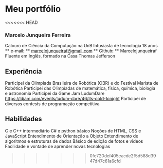 # Meu portfólio
<<<<<<< HEAD
### Marcelo Junqueira Ferreira
Calouro de Ciência da Computação na UnB
Intusiasta de tecnologia
18 anos
** e-mail: ** marcelojunqueiraf@gmail.com
** Github: ** Marcelojunqueiraf
Fluente em Inglês, formado na Casa Thomas Jefferson
## Experiência
Participei da Olimpíada Brasileira de Robótica (OBR) e do Festival Marista de Robótica
Participei das Olimpíadas de matemática, física, química, biologia e astronomia
Participei da Game Jam LudumDare https://ldjam.com/events/ludum-dare/46/its-cold-tonight
Participei de diversos contests de programação competitiva
## Habilidades
C e C++ intermediário
C# e python básico
Noções de HTML, CSS e JavaScript
Entendimento de Orientação a Objeto
Entendimento de algoritmos e estruturas de dados
Básico de edição de fotos e vídeos
Facilidade e vontade de aprender novas tecnologias
>>>>>>> 0fe720def405eacde2f5d588d3947d47c61a6cfd
